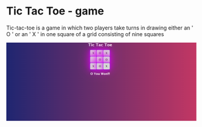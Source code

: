 # Tic Tac Toe - game

Tic-tac-toe is a game in which two players take turns
in drawing either an ' O ' or an ' X ' in one square of a
grid consisting of nine squares

<img src="/src/1.png" alt="Alt text" title="Optional title">
